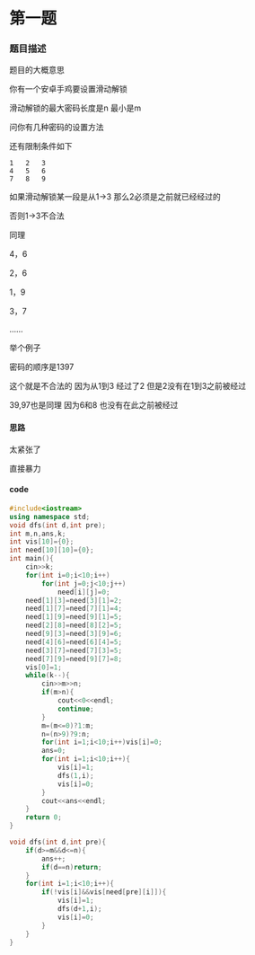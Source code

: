 # 第一题   

### 题目描述

题目的大概意思

你有一个安卓手鸡要设置滑动解锁

滑动解锁的最大密码长度是n 最小是m

问你有几种密码的设置方法

还有限制条件如下

```
1	2	3
4	5	6
7	8	9
```

如果滑动解锁某一段是从1->3 那么2必须是之前就已经经过的 

否则1->3不合法

同理 

4，6

2，6

1，9

3，7

……



举个例子

密码的顺序是1397 

这个就是不合法的 因为从1到3 经过了2 但是2没有在1到3之前被经过

39,97也是同理 因为6和8 也没有在此之前被经过

#### 

#### 思路

太紧张了 

直接暴力

#### code

```cpp
#include<iostream>
using namespace std;
void dfs(int d,int pre);
int m,n,ans,k;
int vis[10]={0};
int need[10][10]={0};
int	main(){
    cin>>k;
    for(int i=0;i<10;i++)
        for(int j=0;j<10;j++)
            need[i][j]=0;
    need[1][3]=need[3][1]=2;
    need[1][7]=need[7][1]=4;
    need[1][9]=need[9][1]=5;
    need[2][8]=need[8][2]=5;
    need[9][3]=need[3][9]=6;
    need[4][6]=need[6][4]=5;
    need[3][7]=need[7][3]=5;
    need[7][9]=need[9][7]=8;
    vis[0]=1;
    while(k--){
        cin>>m>>n;
        if(m>n){
            cout<<0<<endl;
            continue;
        }
        m=(m<=0)?1:m;
        n=(n>9)?9:n;
        for(int i=1;i<10;i++)vis[i]=0;
        ans=0;
        for(int i=1;i<10;i++){
            vis[i]=1;
            dfs(1,i);
            vis[i]=0;
        }
        cout<<ans<<endl;
    }
    return 0;
}

void dfs(int d,int pre){
    if(d>=m&&d<=n){
        ans++;
        if(d==n)return;
    }
    for(int i=1;i<10;i++){
        if(!vis[i]&&vis[need[pre][i]]){
            vis[i]=1;
            dfs(d+1,i);
            vis[i]=0;
        }
    }
}
```





